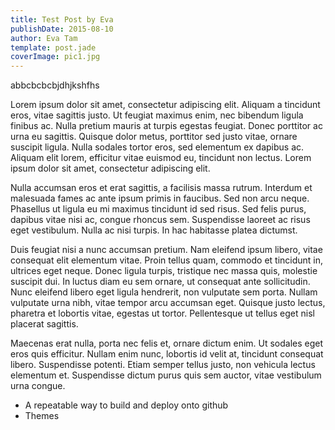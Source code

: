 ```yaml
---
title: Test Post by Eva
publishDate: 2015-08-10
author: Eva Tam
template: post.jade
coverImage: pic1.jpg
---
```


abbcbcbcbjdhjkshfhs

Lorem ipsum dolor sit amet, consectetur adipiscing elit. Aliquam a tincidunt eros, vitae sagittis justo. Ut feugiat maximus enim, nec bibendum ligula finibus ac. Nulla pretium mauris at turpis egestas feugiat. Donec porttitor ac urna eu sagittis. Quisque dolor metus, porttitor sed justo vitae, ornare suscipit ligula. Nulla sodales tortor eros, sed elementum ex dapibus ac. Aliquam elit lorem, efficitur vitae euismod eu, tincidunt non lectus. Lorem ipsum dolor sit amet, consectetur adipiscing elit.

Nulla accumsan eros et erat sagittis, a facilisis massa rutrum. Interdum et malesuada fames ac ante ipsum primis in faucibus. Sed non arcu neque. Phasellus ut ligula eu mi maximus tincidunt id sed risus. Sed felis purus, dapibus vitae nisi ac, congue rhoncus sem. Suspendisse laoreet ac risus eget vestibulum. Nulla ac nisi turpis. In hac habitasse platea dictumst.

Duis feugiat nisi a nunc accumsan pretium. Nam eleifend ipsum libero, vitae consequat elit elementum vitae. Proin tellus quam, commodo et tincidunt in, ultrices eget neque. Donec ligula turpis, tristique nec massa quis, molestie suscipit dui. In luctus diam eu sem ornare, ut consequat ante sollicitudin. Nunc eleifend libero eget ligula hendrerit, non vulputate sem porta. Nullam vulputate urna nibh, vitae tempor arcu accumsan eget. Quisque justo lectus, pharetra et lobortis vitae, egestas ut tortor. Pellentesque ut tellus eget nisl placerat sagittis.

Maecenas erat nulla, porta nec felis et, ornare dictum enim. Ut sodales eget eros quis efficitur. Nullam enim nunc, lobortis id velit at, tincidunt consequat libero. Suspendisse potenti. Etiam semper tellus justo, non vehicula lectus elementum et. Suspendisse dictum purus quis sem auctor, vitae vestibulum urna congue.


* A repeatable way to build and deploy onto github
* Themes
